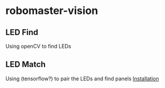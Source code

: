 # robomaster-vision

## LED Find

Using openCV to find LEDs

## LED Match

Using (tensorflow?) to pair the LEDs and find panels
[Installation](https://github.com/ubcrobomaster/robomaster-vision/blob/master/LED_match/README.md)
